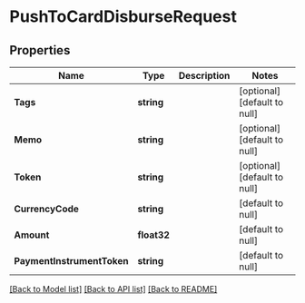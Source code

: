 # PushToCardDisburseRequest

## Properties
Name | Type | Description | Notes
------------ | ------------- | ------------- | -------------
**Tags** | **string** |  | [optional] [default to null]
**Memo** | **string** |  | [optional] [default to null]
**Token** | **string** |  | [optional] [default to null]
**CurrencyCode** | **string** |  | [default to null]
**Amount** | **float32** |  | [default to null]
**PaymentInstrumentToken** | **string** |  | [default to null]

[[Back to Model list]](../README.md#documentation-for-models) [[Back to API list]](../README.md#documentation-for-api-endpoints) [[Back to README]](../README.md)


